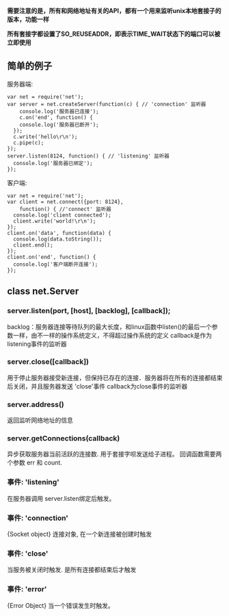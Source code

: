 **需要注意的是，所有和网络地址有关的API，都有一个用来监听unix本地套接子的版本，功能一样**

**所有套接字都设置了SO_REUSEADDR，即表示TIME_WAIT状态下的端口可以被立即使用**

## 简单的例子

服务器端:

    var net = require('net');
    var server = net.createServer(function(c) { // 'connection' 监听器
        console.log('服务器已连接');
        c.on('end', function() {
        console.log('服务器已断开');
      });
      c.write('hello\r\n');
      c.pipe(c);
    });
    server.listen(8124, function() { // 'listening' 监听器
      console.log('服务器已绑定');
    });

客户端:

    var net = require('net');
    var client = net.connect({port: 8124},
        function() { //'connect' 监听器
      console.log('client connected');
      client.write('world!\r\n');
    });
    client.on('data', function(data) {
      console.log(data.toString());
      client.end();
    });
    client.on('end', function() {
      console.log('客户端断开连接');
    });
    
## class  net.Server

### server.listen(port, [host], [backlog], [callback]);
backlog：服务器连接等待队列的最大长度，和linux函数中listen()的最后一个参数一样，由不一样的操作系统定义，不得超过操作系统的定义
callback是作为listening事件的监听器

### server.close([callback])
用于停止服务器接受新连接，但保持已存在的连接．服务器将在所有的连接都结束后关闭，并且服务器发送 'close'事件
callback为close事件的监听器

### server.address()
返回监听网络地址的信息

### server.getConnections(callback)
异步获取服务器当前活跃的连接数. 用于套接字呗发送给子进程。
回调函数需要两个参数 err 和 count. 

### 事件: 'listening'
在服务器调用 server.listen绑定后触发。 

### 事件: 'connection'
{Socket object} 
连接对象, 在一个新连接被创建时触发

### 事件: 'close'
当服务被关闭时触发. 是所有连接都结束后才触发

### 事件: 'error'
{Error Object}
当一个错误发生时触发。


